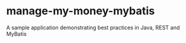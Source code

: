 # manage-my-money-mybatis
A sample application demonstrating best practices in Java, REST and MyBatis
